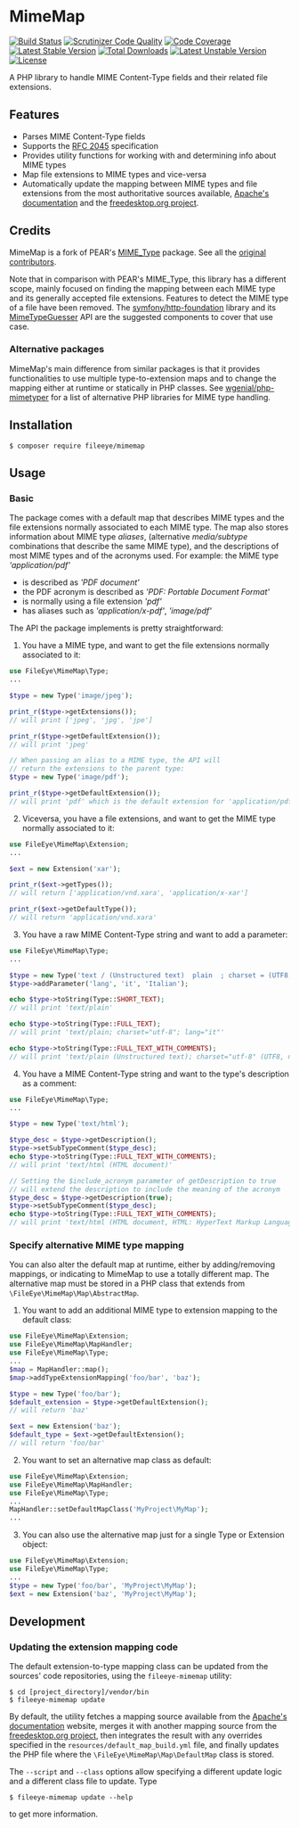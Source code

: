 # MimeMap

[![Build Status](https://secure.travis-ci.org/FileEye/MimeMap.png?branch=master)](https://travis-ci.org/FileEye/MimeMap)
[![Scrutinizer Code Quality](https://scrutinizer-ci.com/g/FileEye/MimeMap/badges/quality-score.png?b=master)](https://scrutinizer-ci.com/g/FileEye/MimeMap/?branch=master)
[![Code Coverage](https://scrutinizer-ci.com/g/FileEye/MimeMap/badges/coverage.png?b=master)](https://scrutinizer-ci.com/g/FileEye/MimeMap/?branch=master)
[![Latest Stable Version](https://poser.pugx.org/fileeye/mimemap/v/stable)](https://packagist.org/packages/fileeye/mimemap)
[![Total Downloads](https://poser.pugx.org/fileeye/mimemap/downloads)](https://packagist.org/packages/fileeye/mimemap)
[![Latest Unstable Version](https://poser.pugx.org/fileeye/mimemap/v/unstable)](https://packagist.org/packages/fileeye/mimemap)
[![License](https://poser.pugx.org/fileeye/mimemap/license)](https://packagist.org/packages/fileeye/mimemap)

A PHP library to handle MIME Content-Type fields and their related file
extensions.


## Features

- Parses MIME Content-Type fields
- Supports the [RFC 2045](https://www.ietf.org/rfc/rfc2045.txt) specification
- Provides utility functions for working with and determining info about MIME
  types
- Map file extensions to MIME types and vice-versa
- Automatically update the mapping between MIME types and file extensions from
  the most authoritative sources available, [Apache's documentation](http://svn.apache.org/viewvc/httpd/httpd/trunk/docs/conf/mime.types?view=log)
  and the [freedesktop.org project](http://freedesktop.org).


## Credits

MimeMap is a fork of PEAR's [MIME_Type](https://github.com/pear/MIME_Type) package.
See all the [original contributors](https://github.com/pear/MIME_Type/graphs/contributors).

Note that in comparison with PEAR's MIME_Type, this library has a different
scope, mainly focused on finding the mapping between each MIME type and its
generally accepted file extensions.
Features to detect the MIME type of a file have been removed. The [symfony/http-foundation](https://github.com/symfony/http-foundation)
library and its [MimeTypeGuesser](https://api.symfony.com/master/Symfony/Component/HttpFoundation/File/MimeType/MimeTypeGuesser.html)
API are the suggested components to cover that use case.


### Alternative packages

MimeMap's main difference from similar packages is that it provides
functionalities to use multiple type-to-extension maps and to change the
mapping either at runtime or statically in PHP classes.
See [wgenial/php-mimetyper](https://github.com/wgenial/php-mimetyper) for a list
of alternative PHP libraries for MIME type handling.


## Installation

```
$ composer require fileeye/mimemap
```


## Usage


### Basic

The package comes with a default map that describes MIME types and the file
extensions normally associated to each MIME type.
The map also stores information about MIME type _aliases_, (alternative
_media/subtype_ combinations that describe the same MIME type), and the
descriptions of most MIME types and of the acronyms used.
For example: the MIME type _'application/pdf'_
* is described as _'PDF document'_
* the PDF acronym is described as _'PDF: Portable Document Format'_
* is normally using a file extension _'pdf'_
* has aliases such as _'application/x-pdf'_, _'image/pdf'_

The API the package implements is pretty straightforward:


1. You have a MIME type, and want to get the file extensions normally associated
to it:

```php
use FileEye\MimeMap\Type;
...

$type = new Type('image/jpeg');

print_r($type->getExtensions());
// will print ['jpeg', 'jpg', 'jpe']

print_r($type->getDefaultExtension());
// will print 'jpeg'

// When passing an alias to a MIME type, the API will
// return the extensions to the parent type:
$type = new Type('image/pdf');

print_r($type->getDefaultExtension());
// will print 'pdf' which is the default extension for 'application/pdf'
```

2. Viceversa, you have a file extensions, and want to get the MIME type normally
associated to it:

```php
use FileEye\MimeMap\Extension;
...

$ext = new Extension('xar');

print_r($ext->getTypes());
// will return ['application/vnd.xara', 'application/x-xar']

print_r($ext->getDefaultType());
// will return 'application/vnd.xara'
```

3. You have a raw MIME Content-Type string and want to add a parameter:

```php
use FileEye\MimeMap\Type;
...

$type = new Type('text / (Unstructured text)  plain  ; charset = (UTF8, not ASCII) utf-8');
$type->addParameter('lang', 'it', 'Italian');

echo $type->toString(Type::SHORT_TEXT);
// will print 'text/plain'

echo $type->toString(Type::FULL_TEXT);
// will print 'text/plain; charset="utf-8"; lang="it"'

echo $type->toString(Type::FULL_TEXT_WITH_COMMENTS);
// will print 'text/plain (Unstructured text); charset="utf-8" (UTF8, not ASCII), lang="it" (Italian)'
```

4. You have a MIME Content-Type string and want to the type's description as a comment:

```php
use FileEye\MimeMap\Type;
...

$type = new Type('text/html');

$type_desc = $type->getDescription();
$type->setSubTypeComment($type_desc);
echo $type->toString(Type::FULL_TEXT_WITH_COMMENTS);
// will print 'text/html (HTML document)'

// Setting the $include_acronym parameter of getDescription to true
// will extend the description to include the meaning of the acronym
$type_desc = $type->getDescription(true);
$type->setSubTypeComment($type_desc);
echo $type->toString(Type::FULL_TEXT_WITH_COMMENTS);
// will print 'text/html (HTML document, HTML: HyperText Markup Language)'
```


### Specify alternative MIME type mapping


You can also alter the default map at runtime, either by adding/removing
mappings, or indicating to MimeMap to use a totally different map. The
alternative map must be stored in a PHP class that extends from
`\FileEye\MimeMap\Map\AbstractMap`.

1. You want to add an additional MIME type to extension mapping to the
default class:

```php
use FileEye\MimeMap\Extension;
use FileEye\MimeMap\MapHandler;
use FileEye\MimeMap\Type;
...
$map = MapHandler::map();
$map->addTypeExtensionMapping('foo/bar', 'baz');

$type = new Type('foo/bar');
$default_extension = $type->getDefaultExtension();
// will return 'baz'

$ext = new Extension('baz');
$default_type = $ext->getDefaultExtension();
// will return 'foo/bar'
```

2. You want to set an alternative map class as default:

```php
use FileEye\MimeMap\Extension;
use FileEye\MimeMap\MapHandler;
use FileEye\MimeMap\Type;
...
MapHandler::setDefaultMapClass('MyProject\MyMap');
...
```

3. You can also use the alternative map just for a single Type or Extension
object:

```php
use FileEye\MimeMap\Extension;
use FileEye\MimeMap\Type;
...
$type = new Type('foo/bar', 'MyProject\MyMap');
$ext = new Extension('baz', 'MyProject\MyMap');
```


## Development


### Updating the extension mapping code

The default extension-to-type mapping class can be updated from the sources'
code repositories, using the `fileeye-mimemap` utility:

```
$ cd [project_directory]/vendor/bin
$ fileeye-mimemap update
```

By default, the utility fetches a mapping source available from the [Apache's documentation](http://svn.apache.org/viewvc/httpd/httpd/trunk/docs/conf/mime.types?view=co)
website, merges it with another mapping source from the [freedesktop.org project](https://raw.github.com/minad/mimemagic/master/script/freedesktop.org.xml),
then integrates the result with any overrides specified in the
`resources/default_map_build.yml` file, and finally updates the PHP file where
the `\FileEye\MimeMap\Map\DefaultMap` class is stored.

The `--script` and `--class` options allow specifying a different update logic
and a different class file to update. Type
```
$ fileeye-mimemap update --help
```
to get more information.
